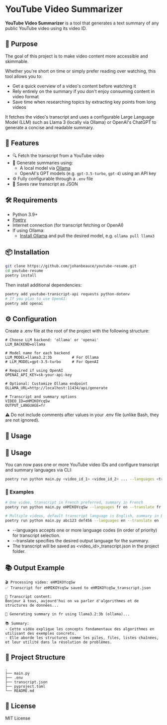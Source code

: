 # YouTube Video Summarizer

**YouTube Video Summarizer** is a tool that generates a text summary of any public YouTube video using its video ID.

## 🎯 Purpose

The goal of this project is to make video content more accessible and skimmable.

Whether you're short on time or simply prefer reading over watching, this tool allows you to:
- Get a quick overview of a video's content before watching it
- Rely entirely on the summary if you don't enjoy consuming content in video format
- Save time when researching topics by extracting key points from long videos

It fetches the video's transcript and uses a configurable Large Language Model (LLM) such as Llama 3 (locally via Ollama) or OpenAI's ChatGPT to generate a concise and readable summary.

## 🚀 Features

- 🔍 Fetch the transcript from a YouTube video
- 🧠 Generate summaries using:
  - A local model via [Ollama](https://ollama.com/)
  - OpenAI's GPT models (e.g. `gpt-3.5-turbo`, `gpt-4`) using an API key
- ⚙️ Fully configurable through a `.env` file
- 💾 Saves raw transcript as JSON

## 🛠 Requirements

- Python 3.9+
- [Poetry](https://python-poetry.org/)
- Internet connection (for transcript fetching or OpenAI)
- If using Ollama:
  - [Install Ollama](https://ollama.com/download) and pull the desired model, e.g. `ollama pull llama3`

## 📦 Installation

```bash
git clone https://github.com/johanbeauce/youtube-resume.git
cd youtube-resume
poetry install
```

Then install additional dependencies:

```bash
poetry add youtube-transcript-api requests python-dotenv
# If you plan to use OpenAI:
poetry add openai
```

## ⚙️ Configuration

Create a .env file at the root of the project with the following structure:

```text
# Choose LLM backend: 'ollama' or 'openai'
LLM_BACKEND=ollama

# Model name for each backend
LLM_MODEL=llama3.2:3b         # For Ollama
# LLM_MODEL=gpt-3.5-turbo     # For OpenAI

# Required if using OpenAI
OPENAI_API_KEY=sk-your-api-key

# Optional: Customize Ollama endpoint
OLLAMA_URL=http://localhost:11434/api/generate

# Transcript and summary options
VIDEO_ID=eHMIKOYcqSw
OUTPUT_LANGUAGE=fr
```

⚠️ Do not include comments after values in your .env file (unlike Bash, they are not ignored).

## 🧪 Usage

## 🧪 Usage

You can now pass one or more YouTube video IDs and configure transcript and summary languages via CLI:

```bash
poetry run python main.py <video_id_1> <video_id_2> ... --languages <transcript_lang_1> <transcript_lang_2> --translate <summary_lang>
```

### 🔧 Examples
```bash
# One video, transcript in French preferred, summary in French
poetry run python main.py eHMIKOYcqSw --languages fr en --translate fr

# Multiple videos, default transcript language is English, summary in English
poetry run python main.py abc123 def456 --languages en --translate en
```

- --languages accepts one or more language codes (in order of priority) for transcript selection.
- --translate specifies the desired output language for the summary.
- The transcript will be saved as <video_id>_transcript.json in the project folder.


## 📚 Output Example

```text
🎬 Processing video: eHMIKOYcqSw
✅ Transcript for eHMIKOYcqSw saved to eHMIKOYcqSw_transcript.json

📄 Transcript content:
Bonjour à tous, aujourd'hui on va parler d'algorithmes et de structures de données...

🧠 Generating summary in fr using llama3.2:3b (ollama)...

📚 Summary:
- Cette vidéo explique les concepts fondamentaux des algorithmes en utilisant des exemples concrets.
- Elle aborde les structures comme les piles, files, listes chaînées, et leur utilité dans la résolution de problèmes.
```

## 🧼 Project Structure

```text
.
├── main.py
├── .env
├── transcript.json
├── pyproject.toml
└── README.md
```

## 📄 License

MIT License